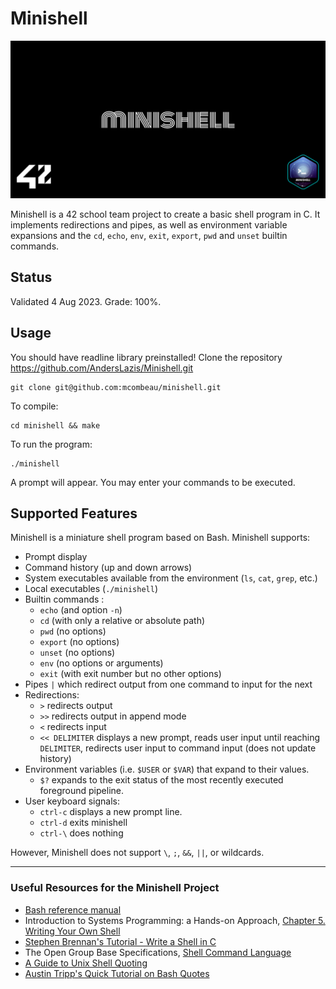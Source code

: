 # Minishell

<p align="center">
  <img src="https://github.com/AndersLazis/AndersLazis/blob/main/assets/covers/cover-minishell.png" alt="Minishell 42 project badge"/>
</p>

Minishell is a 42 school team project to create a basic shell program in C. It implements redirections and pipes, as well as environment variable expansions and the `cd`, `echo`, `env`, `exit`, `export`, `pwd` and `unset` builtin commands.

## Status

Validated 4 Aug 2023. Grade: 100%.

## Usage

You should have readline library preinstalled!
Clone the repository https://github.com/AndersLazis/Minishell.git
```
git clone git@github.com:mcombeau/minishell.git
```

To compile:

```shell
cd minishell && make
```

To run the program:

```shell
./minishell
```

A prompt will appear. You may enter your commands to be executed.

## Supported Features

Minishell is a miniature shell program based on Bash. Minishell supports:
* Prompt display
* Command history (up and down arrows)
* System executables available from the environment (`ls`, `cat`, `grep`, etc.)
* Local executables (`./minishell`)
* Builtin commands :
  * `echo` (and option `-n`)
  * `cd` (with only a relative or absolute path)
  * `pwd` (no options)
  * `export` (no options)
  * `unset` (no options)
  * `env` (no options or arguments)
  * `exit` (with exit number but no other options) 
* Pipes `|` which redirect output from one command to input for the next
* Redirections:
  * `>` redirects output
  * `>>` redirects output in append mode
  * `<` redirects input
  * `<< DELIMITER` displays a new prompt, reads user input until reaching `DELIMITER`, redirects user input to command input (does not update history)
* Environment variables (i.e. `$USER` or `$VAR`) that expand to their values.
  * `$?` expands to the exit status of the most recently executed foreground pipeline.
* User keyboard signals:
  * `ctrl-c` displays a new prompt line.
  * `ctrl-d` exits minishell
  * `ctrl-\` does nothing

However, Minishell does not support `\`, `;`, `&&`, `||`, or wildcards.

---
### Useful Resources for the Minishell Project

* [Bash reference manual](https://www.gnu.org/software/bash/manual/bash.html)
* Introduction to Systems Programming: a Hands-on Approach, [Chapter 5. Writing Your Own Shell](https://www.cs.purdue.edu/homes/grr/SystemsProgrammingBook/Book/Chapter5-WritingYourOwnShell.pdf)
* [Stephen Brennan's Tutorial - Write a Shell in C](https://brennan.io/2015/01/16/write-a-shell-in-c/)
* The Open Group Base Specifications, [Shell Command Language](https://pubs.opengroup.org/onlinepubs/009695399/utilities/xcu_chap02.html)
* [A Guide to Unix Shell Quoting](https://rg1-teaching.mpi-inf.mpg.de/unixffb-ss98/quoting-guide.html)
* [Austin Tripp's Quick Tutorial on Bash Quotes](https://www.austintripp.ca/blog/2019/07/18/bash-quotes)
